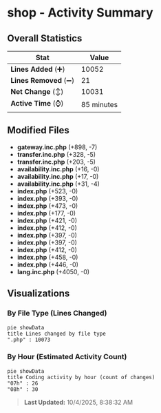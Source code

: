 # shop - Activity Summary 

## Overall Statistics

| Stat                   | Value                                                             |
| ---------------------- | ----------------------------------------------------------------- |
| **Lines Added** (➕)   | 10052                                          |
| **Lines Removed** (➖) | 21                                        |
| **Net Change** (↕)    | 10031                |
| **Active Time** (⌚)   | 85 minutes |


## Modified Files
- **gateway.inc.php** (+898, -7)
- **transfer.inc.php** (+328, -5)
- **transfer.inc.php** (+203, -5)
- **availability.inc.php** (+16, -0)
- **availability.inc.php** (+17, -0)
- **availability.inc.php** (+31, -4)
- **index.php** (+523, -0)
- **index.php** (+393, -0)
- **index.php** (+473, -0)
- **index.php** (+177, -0)
- **index.php** (+421, -0)
- **index.php** (+412, -0)
- **index.php** (+397, -0)
- **index.php** (+397, -0)
- **index.php** (+412, -0)
- **index.php** (+458, -0)
- **index.php** (+446, -0)
- **lang.inc.php** (+4050, -0)

## Visualizations

### By File Type (Lines Changed)

```mermaid
pie showData
title Lines changed by file type
".php" : 10073
```

### By Hour (Estimated Activity Count)

```mermaid
pie showData
title Coding activity by hour (count of changes)
"07h" : 26
"08h" : 30
```


> **Last Updated:** 10/4/2025, 8:38:32 AM